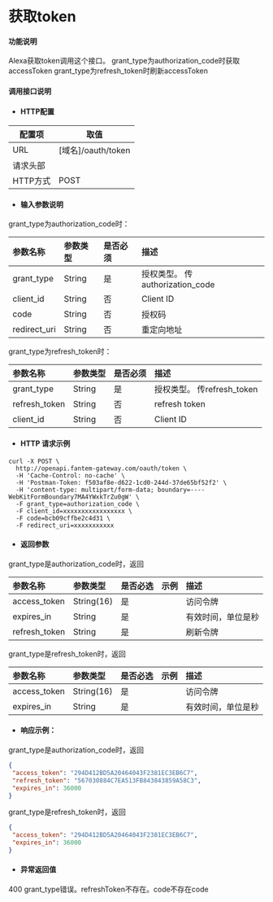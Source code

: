 # 获取token

#### 功能说明

Alexa获取token调用这个接口。
grant_type为authorization_code时获取accessToken
grant_type为refresh_token时刷新accessToken

#### 调用接口说明

* #### HTTP配置

| 配置项 | 取值 |
| --- | --- |
| URL | \[域名\]/oauth/token|
| 请求头部 | |
| HTTP方式 | POST |

* #### 输入参数说明

grant_type为authorization_code时：

| 参数名称 | 参数类型 | 是否必须 | 描述 |
| :--- | :--- | :--- | :--- |
| grant_type| String | 是 | 授权类型。 传authorization_code|
| client_id| String | 否 | Client ID|
| code| String | 否 | 授权码 |
| redirect_uri| String | 否 |重定向地址|

grant_type为refresh_token时：

| 参数名称 | 参数类型 | 是否必须 | 描述 |
| :--- | :--- | :--- | :--- |
| grant_type |String | 是 | 授权类型。 传refresh_token|
| refresh_token| String | 否 |refresh token|
| client_id| String | 否 | Client ID|



* #### HTTP 请求示例


```
curl -X POST \
  http://openapi.fantem-gateway.com/oauth/token \
  -H 'Cache-Control: no-cache' \
  -H 'Postman-Token: f503af8e-d622-1cd0-244d-37de65bf52f2' \
  -H 'content-type: multipart/form-data; boundary=----WebKitFormBoundary7MA4YWxkTrZu0gW' \
  -F grant_type=authorization_code \
  -F client_id=xxxxxxxxxxxxxxxxx \
  -F code=bcb09cffbe2c4d31 \
  -F redirect_uri=xxxxxxxxxxx
```



* #### 返回参数
grant_type是authorization_code时，返回

| 参数名称 | 参数类型 | 是否必选 | 示例 | 描述 |
| :--- | :--- | :--- | :--- | :--- |
| access_token| String\(16\) | 是 | | 访问令牌 |
| expires_in| String | 是 |  | 有效时间，单位是秒 |
| refresh_token| String | 是 |  | 刷新令牌 |

grant_type是refresh_token时，返回

| 参数名称 | 参数类型 | 是否必选 | 示例 | 描述 |
| :--- | :--- | :--- | :--- | :--- |
| access_token| String\(16\) | 是 | | 访问令牌 |
| expires_in| String | 是 |  | 有效时间，单位是秒 |




* #### 响应示例：
grant_type是authorization_code时，返回

 ```json
{
  "access_token": "294D412BD5A20464043F2381EC3EB6C7",
  "refresh_token": "567030884C7EA513FB843843859A58C3",
  "expires_in": 36000
}
 ```
 
 grant_type是refresh_token时，返回

 ```json
{
  "access_token": "294D412BD5A20464043F2381EC3EB6C7",
  "expires_in": 36000
}
 ```



* #### 异常返回值
400 grant_type错误。refreshToken不存在。code不存在code
  



